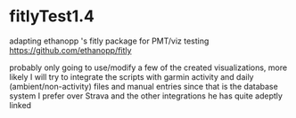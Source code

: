 # fitlyTest1.4
adapting ethanopp 's fitly package for PMT/viz testing
https://github.com/ethanopp/fitly

probably only going to use/modify a few of the created visualizations, more likely I will try to integrate the scripts with garmin activity and daily (ambient/non-activity) files and manual entries since that is the database system I prefer over Strava and the other integrations he has quite adeptly linked
